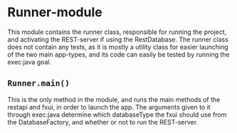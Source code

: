 # Runner-module
This module contains the runner class, responsible for running the project,
and activating the REST-server if using the RestDatabase.
The runner class does not contain any tests, as it is mostly a utility class for easier launching of the two main app-types,
 and its code can easily be tested by running the exec:java goal.

## `Runner.main()`
This is the only method in the module, and runs the main methods of 
the restapi and fxui, in order to launch the app. 
The arguments given to it through exec:java determine which databaseType 
the fxui should use from the DatabaseFactory, and whether or not to run the REST-server.
